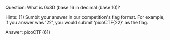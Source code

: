 Question:
What is 0x3D (base 16 in decimal (base 10)?

Hints:
(1) Sumbit your answer in our competition's flag format. For example, if you
answer was '22', you would submit 'picoCTF{22}' as the flag.

Answer:
picoCTF{61}
